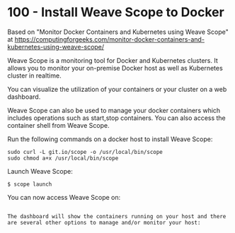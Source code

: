 # 100 - Install Weave Scope to Docker

Based on "Monitor Docker Containers and Kubernetes using Weave Scope" at https://computingforgeeks.com/monitor-docker-containers-and-kubernetes-using-weave-scope/

Weave Scope is a monitoring tool for Docker and Kubernetes clusters. It allows you to monitor your on-premise Docker host as well as Kubernetes cluster in realtime.

You can visualize the utilization of your containers or your cluster on a web dashboard.

Weave Scope can also be used to manage your docker containers which includes operations such as start,stop containers. You can also access the container shell from Weave Scope.

Run the following commands on a docker host to install Weave Scope:

```
sudo curl -L git.io/scope -o /usr/local/bin/scope
sudo chmod a+x /usr/local/bin/scope
```

Launch Weave Scope:

```$ scope launch```

You can now access Weave Scope on:

```http://[SERVER-IP]:4040

The dashboard will show the containers running on your host and there are several other options to manage and/or monitor your host:

